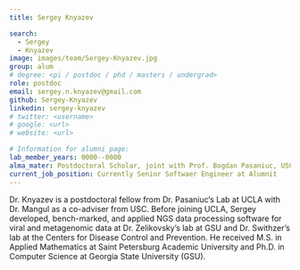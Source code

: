 ```yaml
---
title: Sergey Knyazev

search:
  - Sergey
  - Knyazev
image: images/team/Sergey-Knyazev.jpg
group: alum
# degree: <pi / postdoc / phd / masters / undergrad>
role: postdoc
email: sergey.n.knyazev@gmail.com
github: Sergey-Knyazev
linkedin: sergey-knyazev
# twitter: <username>
# google: <url>
# website: <url>

# Information for alumni page:
lab_member_years: 0000--0000
alma_mater: Postdoctoral Scholar, joint with Prof. Bogdan Pasaniuc, USC School of Pharmacy
current_job_position: Currently Senior Softwaer Engineer at Alumnit
---
```


Dr. Knyazev is a postdoctoral fellow from Dr. Pasaniuc‘s Lab at UCLA with Dr. Mangul as a co-adviser from USC. Before joining UCLA, Sergey developed, bench-marked, and applied NGS data processing software for viral and metagenomic data at Dr. Zelikovsky’s lab at GSU and Dr. Swithzer’s lab at the Centers for Disease Control and Prevention. He received M.S. in Applied Mathematics at Saint Petersburg Academic University and Ph.D. in Computer Science at Georgia State University (GSU).
